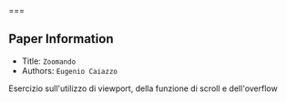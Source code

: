 
===

## Paper Information
- Title:  `Zoomando`
- Authors:  `Eugenio Caiazzo`

Esercizio sull'utilizzo di viewport, della funzione di scroll e dell'overflow
